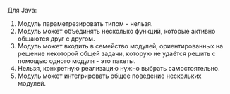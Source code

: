 Для Java:
1. Модуль параметрезировать типом - нельзя.
2. Модуль может объединять несколько функций, которые активно общаются друг с другом.
3. Модуль может входить в семейство модулей, ориентированных на решение некоторой общей задачи, которую не удаётся 
решить с помощью одного модуля - это пакеты.
4. Нельзя, конкретную реализацию нужно выбрать самостоятельно.
5. Модуль может интегрировать общее поведение нескольких модулей.